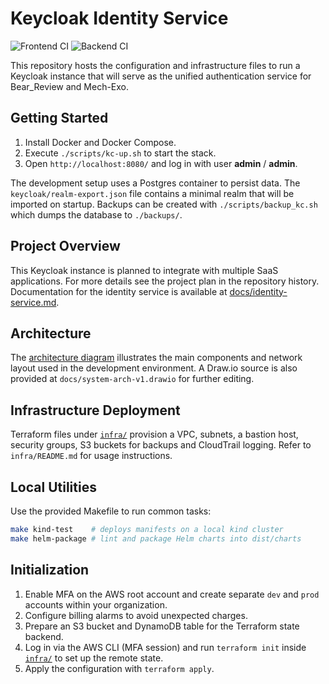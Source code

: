 # Keycloak Identity Service

![Frontend CI](https://github.com/org/repo/actions/workflows/frontend.yml/badge.svg)
![Backend CI](https://github.com/org/repo/actions/workflows/backend.yml/badge.svg)

This repository hosts the configuration and infrastructure files to run a Keycloak instance that will serve as the unified authentication service for Bear_Review and Mech-Exo.

## Getting Started

1. Install Docker and Docker Compose.
2. Execute `./scripts/kc-up.sh` to start the stack.
3. Open `http://localhost:8080/` and log in with user **admin** / **admin**.

The development setup uses a Postgres container to persist data. The `keycloak/realm-export.json` file contains a minimal realm that will be imported on startup.
Backups can be created with `./scripts/backup_kc.sh` which dumps the database to `./backups/`.

## Project Overview

This Keycloak instance is planned to integrate with multiple SaaS applications. For more details see the project plan in the repository history.
Documentation for the identity service is available at [docs/identity-service.md](docs/identity-service.md).

## Architecture

The [architecture diagram](docs/architecture.md) illustrates the main components and network layout used in the development environment. A Draw.io source is also provided at `docs/system-arch-v1.drawio` for further editing.


## Infrastructure Deployment

Terraform files under [`infra/`](infra/) provision a VPC, subnets, a bastion host, security groups, S3 buckets for backups and CloudTrail logging. Refer to `infra/README.md` for usage instructions.

## Local Utilities

Use the provided Makefile to run common tasks:

```bash
make kind-test    # deploys manifests on a local kind cluster
make helm-package # lint and package Helm charts into dist/charts
```

## Initialization

1. Enable MFA on the AWS root account and create separate `dev` and `prod` accounts within your organization.
2. Configure billing alarms to avoid unexpected charges.
3. Prepare an S3 bucket and DynamoDB table for the Terraform state backend.
4. Log in via the AWS CLI (MFA session) and run `terraform init` inside [`infra/`](infra/) to set up the remote state.
5. Apply the configuration with `terraform apply`.


